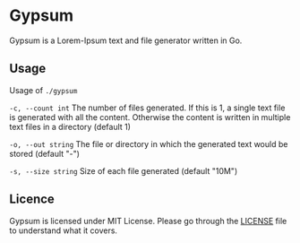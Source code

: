 # Gypsum

Gypsum is a Lorem-Ipsum text and file generator written in Go.

## Usage

Usage of `./gypsum`

  `-c, --count int`     The number of files generated. If this is 1, a single text file is generated with all the content. Otherwise the content is written in multiple text files in a directory (default 1)

  `-o, --out string`    The file or directory in which the generated text would be stored (default "-")

  `-s, --size string`   Size of each file generated (default "10M")

## Licence

  Gypsum is licensed under MIT License. Please go through the [LICENSE](LICENSE) file to understand what it covers. 
